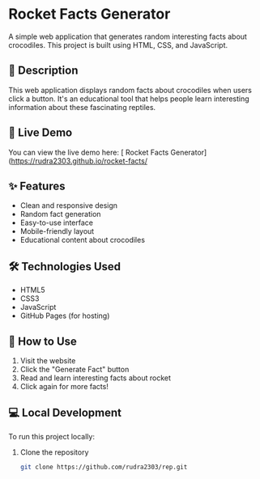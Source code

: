 # Rocket Facts Generator

A simple web application that generates random interesting facts about crocodiles. This project is built using HTML, CSS, and JavaScript.

## 📝 Description

This web application displays random facts about crocodiles when users click a button. It's an educational tool that helps people learn interesting information about these fascinating reptiles.

## 🚀 Live Demo

You can view the live demo here: [ Rocket Facts Generator](https://rudra2303.github.io/rocket-facts/

## ✨ Features

- Clean and responsive design
- Random fact generation
- Easy-to-use interface
- Mobile-friendly layout
- Educational content about crocodiles

## 🛠️ Technologies Used

- HTML5
- CSS3
- JavaScript
- GitHub Pages (for hosting)

## 🎯 How to Use

1. Visit the website
2. Click the "Generate Fact" button
3. Read and learn interesting facts about rocket
4. Click again for more facts!

## 💻 Local Development

To run this project locally:

1. Clone the repository
   ```bash
   git clone https://github.com/rudra2303/rep.git
